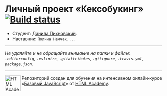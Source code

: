 # Личный проект «Кексобукинг» [![Build status][travis-image]][travis-url]

* Студент: [Данила Пихновский](https://up.htmlacademy.ru/javascript/11/user/191681).
* Наставник: `Полина Немчак...`.

---

_Не удаляйте и не обращайте внимание на папки и файлы:_<br>
_`.editorconfig`, `.eslintrc`, `.gitattributes`, `.gitignore`, `.travis.yml`, `package.json`._

---

<a href="https://htmlacademy.ru/intensive/javascript"><img align="left" width="50" height="50" title="HTML Academy" src="https://up.htmlacademy.ru/static/img/intensive/javascript/logo-for-github.svg"></a>

Репозиторий создан для обучения на интенсивном онлайн‑курсе «[Базовый JavaScript](https://htmlacademy.ru/intensive/javascript)» от [HTML Academy](https://htmlacademy.ru).

[travis-image]: https://travis-ci.org/htmlacademy-javascript/191681-keksobooking.svg?branch=master
[travis-url]: https://travis-ci.org/htmlacademy-javascript/191681-keksobooking
